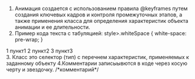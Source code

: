 1.  Анимация создается с использованием правила @keyframes путем создания ключевых кадров и контроля промежуточных этапов, а также применения класса для определения характеристик объекта анимации и ее длительности.
2.  Пример кода текста с табуляцией:
 style>.whiteSpace { white-space: pre-wrap; }</style>
<div class="whiteSpace">
1 &#9; пункт1
2 &#9; пункт2
3 &#9;&#9;&#9; пункт3
</div>
3. Класс это селектор (тип) с перечнем характеристик, применяемых к заданному объекту
4.Комментарии записыывются в коде через косую черту и звездочку. /*комментарий*/
